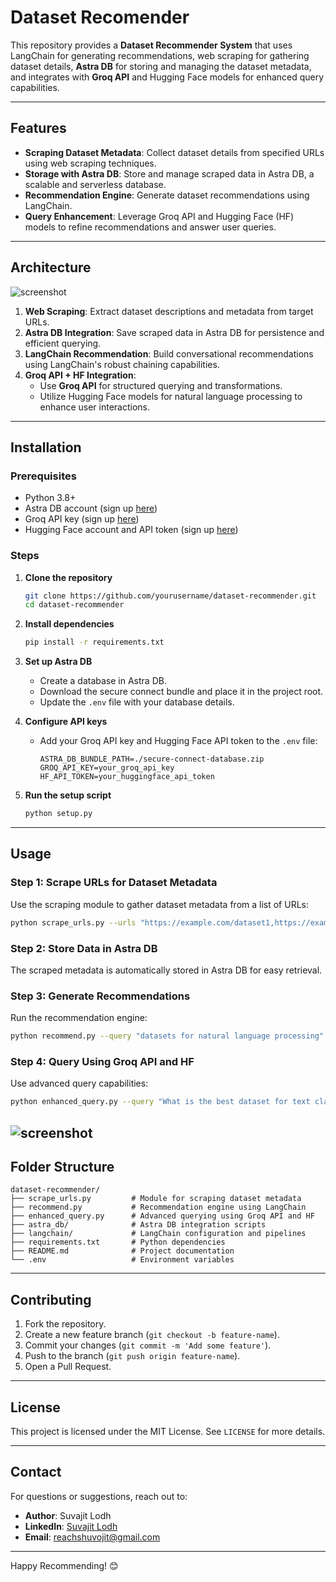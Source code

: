 # Dataset Recomender 

This repository provides a **Dataset Recommender System** that uses LangChain for generating recommendations, web scraping for gathering dataset details, **Astra DB** for storing and managing the dataset metadata, and integrates with **Groq API** and Hugging Face models for enhanced query capabilities. 

---

## Features
- **Scraping Dataset Metadata**: Collect dataset details from specified URLs using web scraping techniques.
- **Storage with Astra DB**: Store and manage scraped data in Astra DB, a scalable and serverless database.
- **Recommendation Engine**: Generate dataset recommendations using LangChain.
- **Query Enhancement**: Leverage Groq API and Hugging Face (HF) models to refine recommendations and answer user queries.

---

## Architecture

![screenshot](https://github.com/shuvo-dotcom/dataset-recomender/blob/main/static/Screenshot%202024-11-29%20at%2010.04.14%E2%80%AFPM.png)

1. **Web Scraping**: Extract dataset descriptions and metadata from target URLs.
2. **Astra DB Integration**: Save scraped data in Astra DB for persistence and efficient querying.
3. **LangChain Recommendation**: Build conversational recommendations using LangChain's robust chaining capabilities.
4. **Groq API + HF Integration**:
   - Use **Groq API** for structured querying and transformations.
   - Utilize Hugging Face models for natural language processing to enhance user interactions.

---

## Installation

### Prerequisites
- Python 3.8+
- Astra DB account (sign up [here](https://www.datastax.com/astra))
- Groq API key (sign up [here](https://groq.com/))
- Hugging Face account and API token (sign up [here](https://huggingface.co/))

### Steps
1. **Clone the repository**
   ```bash
   git clone https://github.com/yourusername/dataset-recommender.git
   cd dataset-recommender
   ```

2. **Install dependencies**
   ```bash
   pip install -r requirements.txt
   ```

3. **Set up Astra DB**
   - Create a database in Astra DB.
   - Download the secure connect bundle and place it in the project root.
   - Update the `.env` file with your database details.

4. **Configure API keys**
   - Add your Groq API key and Hugging Face API token to the `.env` file:
     ```env
     ASTRA_DB_BUNDLE_PATH=./secure-connect-database.zip
     GROQ_API_KEY=your_groq_api_key
     HF_API_TOKEN=your_huggingface_api_token
     ```

5. **Run the setup script**
   ```bash
   python setup.py
   ```

---

## Usage

### Step 1: Scrape URLs for Dataset Metadata
Use the scraping module to gather dataset metadata from a list of URLs:
```bash
python scrape_urls.py --urls "https://example.com/dataset1,https://example.com/dataset2"
```

### Step 2: Store Data in Astra DB
The scraped metadata is automatically stored in Astra DB for easy retrieval.

### Step 3: Generate Recommendations
Run the recommendation engine:
```bash
python recommend.py --query "datasets for natural language processing"
```

### Step 4: Query Using Groq API and HF
Use advanced query capabilities:
```bash
python enhanced_query.py --query "What is the best dataset for text classification?"
```

![screenshot](https://github.com/shuvo-dotcom/dataset-recomender/blob/main/static/Screenshot%202024-11-29%20at%2010.13.38%E2%80%AFPM.png)
---

## Folder Structure
```
dataset-recommender/
├── scrape_urls.py         # Module for scraping dataset metadata
├── recommend.py           # Recommendation engine using LangChain
├── enhanced_query.py      # Advanced querying using Groq API and HF
├── astra_db/              # Astra DB integration scripts
├── langchain/             # LangChain configuration and pipelines
├── requirements.txt       # Python dependencies
├── README.md              # Project documentation
└── .env                   # Environment variables
```

---

## Contributing
1. Fork the repository.
2. Create a new feature branch (`git checkout -b feature-name`).
3. Commit your changes (`git commit -m 'Add some feature'`).
4. Push to the branch (`git push origin feature-name`).
5. Open a Pull Request.

---

## License
This project is licensed under the MIT License. See `LICENSE` for more details.

---

## Contact
For questions or suggestions, reach out to:
- **Author**: Suvajit Lodh  
- **LinkedIn**: [Suvajit Lodh](https://www.linkedin.com/in/suvajitlodh)  
- **Email**: reachshuvojit@gmail.com

--- 

Happy Recommending! 😊